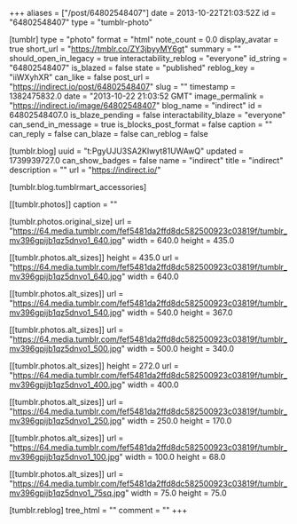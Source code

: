 +++
aliases = ["/post/64802548407"]
date = 2013-10-22T21:03:52Z
id = "64802548407"
type = "tumblr-photo"

[tumblr]
type = "photo"
format = "html"
note_count = 0.0
display_avatar = true
short_url = "https://tmblr.co/ZY3jbyyMY6gt"
summary = ""
should_open_in_legacy = true
interactability_reblog = "everyone"
id_string = "64802548407"
is_blazed = false
state = "published"
reblog_key = "iiWXyhXR"
can_like = false
post_url = "https://indirect.io/post/64802548407"
slug = ""
timestamp = 1382475832.0
date = "2013-10-22 21:03:52 GMT"
image_permalink = "https://indirect.io/image/64802548407"
blog_name = "indirect"
id = 64802548407.0
is_blaze_pending = false
interactability_blaze = "everyone"
can_send_in_message = true
is_blocks_post_format = false
caption = ""
can_reply = false
can_blaze = false
can_reblog = false

[tumblr.blog]
uuid = "t:PgyUJU3SA2Klwyt81UWAwQ"
updated = 1739939727.0
can_show_badges = false
name = "indirect"
title = "indirect"
description = ""
url = "https://indirect.io/"

[tumblr.blog.tumblrmart_accessories]

[[tumblr.photos]]
caption = ""

[tumblr.photos.original_size]
url = "https://64.media.tumblr.com/fef5481da2ffd8dc582500923c03819f/tumblr_mv396gpijb1qz5dnvo1_640.jpg"
width = 640.0
height = 435.0

[[tumblr.photos.alt_sizes]]
height = 435.0
url = "https://64.media.tumblr.com/fef5481da2ffd8dc582500923c03819f/tumblr_mv396gpijb1qz5dnvo1_640.jpg"
width = 640.0

[[tumblr.photos.alt_sizes]]
url = "https://64.media.tumblr.com/fef5481da2ffd8dc582500923c03819f/tumblr_mv396gpijb1qz5dnvo1_540.jpg"
width = 540.0
height = 367.0

[[tumblr.photos.alt_sizes]]
url = "https://64.media.tumblr.com/fef5481da2ffd8dc582500923c03819f/tumblr_mv396gpijb1qz5dnvo1_500.jpg"
width = 500.0
height = 340.0

[[tumblr.photos.alt_sizes]]
height = 272.0
url = "https://64.media.tumblr.com/fef5481da2ffd8dc582500923c03819f/tumblr_mv396gpijb1qz5dnvo1_400.jpg"
width = 400.0

[[tumblr.photos.alt_sizes]]
url = "https://64.media.tumblr.com/fef5481da2ffd8dc582500923c03819f/tumblr_mv396gpijb1qz5dnvo1_250.jpg"
width = 250.0
height = 170.0

[[tumblr.photos.alt_sizes]]
url = "https://64.media.tumblr.com/fef5481da2ffd8dc582500923c03819f/tumblr_mv396gpijb1qz5dnvo1_100.jpg"
width = 100.0
height = 68.0

[[tumblr.photos.alt_sizes]]
url = "https://64.media.tumblr.com/fef5481da2ffd8dc582500923c03819f/tumblr_mv396gpijb1qz5dnvo1_75sq.jpg"
width = 75.0
height = 75.0

[tumblr.reblog]
tree_html = ""
comment = ""
+++
